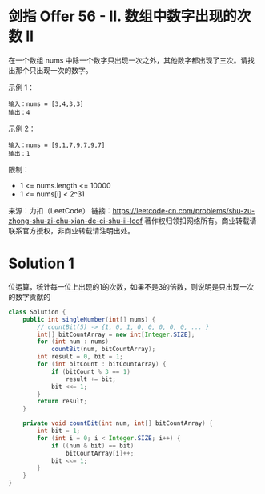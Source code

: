 # 剑指 Offer 56 - II. 数组中数字出现的次数 II

在一个数组 nums 中除一个数字只出现一次之外，其他数字都出现了三次。请找出那个只出现一次的数字。

示例 1：
```
输入：nums = [3,4,3,3]
输出：4
```
示例 2：
```
输入：nums = [9,1,7,9,7,9,7]
输出：1
```
限制：
+ 1 <= nums.length <= 10000
+ 1 <= nums[i] < 2^31

来源：力扣（LeetCode）
链接：https://leetcode-cn.com/problems/shu-zu-zhong-shu-zi-chu-xian-de-ci-shu-ii-lcof
著作权归领扣网络所有。商业转载请联系官方授权，非商业转载请注明出处。

# Solution 1
位运算，统计每一位上出现的1的次数，如果不是3的倍数，则说明是只出现一次的数字贡献的  
``` java
class Solution {
    public int singleNumber(int[] nums) {
        // countBit(5) -> {1, 0, 1, 0, 0, 0, 0, 0, ... }
        int[] bitCountArray = new int[Integer.SIZE];
        for (int num : nums)
            countBit(num, bitCountArray);
        int result = 0, bit = 1;
        for (int bitCount : bitCountArray) {
            if (bitCount % 3 == 1)
                result += bit;
            bit <<= 1;
        }
        return result;
    }

    private void countBit(int num, int[] bitCountArray) {
        int bit = 1;
        for (int i = 0; i < Integer.SIZE; i++) {
            if ((num & bit) == bit)
                bitCountArray[i]++;
            bit <<= 1;
        }
    }
}
```
